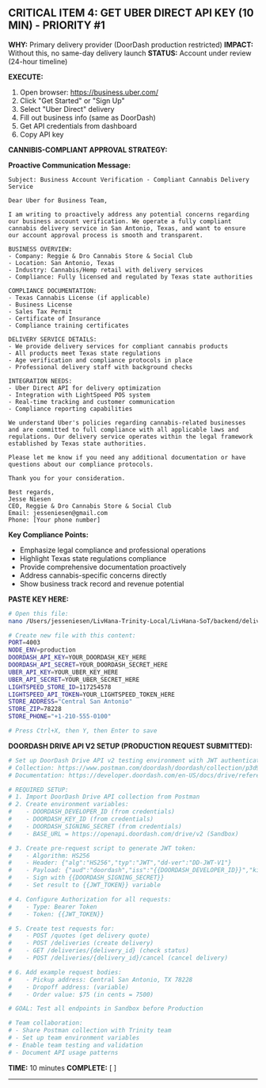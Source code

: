 ## CRITICAL ITEM 4: GET UBER DIRECT API KEY (10 MIN) - PRIORITY #1

**WHY:** Primary delivery provider (DoorDash production restricted)
**IMPACT:** Without this, no same-day delivery launch
**STATUS:** Account under review (24-hour timeline)

**EXECUTE:**

1. Open browser: <https://business.uber.com/>
2. Click "Get Started" or "Sign Up"
3. Select "Uber Direct" delivery
4. Fill out business info (same as DoorDash)
5. Get API credentials from dashboard
6. Copy API key

**CANNIBIS-COMPLIANT APPROVAL STRATEGY:**

**Proactive Communication Message:**

```
Subject: Business Account Verification - Compliant Cannabis Delivery Service

Dear Uber for Business Team,

I am writing to proactively address any potential concerns regarding our business account verification. We operate a fully compliant cannabis delivery service in San Antonio, Texas, and want to ensure our account approval process is smooth and transparent.

BUSINESS OVERVIEW:
- Company: Reggie & Dro Cannabis Store & Social Club
- Location: San Antonio, Texas
- Industry: Cannabis/Hemp retail with delivery services
- Compliance: Fully licensed and regulated by Texas state authorities

COMPLIANCE DOCUMENTATION:
- Texas Cannabis License (if applicable)
- Business License
- Sales Tax Permit
- Certificate of Insurance
- Compliance training certificates

DELIVERY SERVICE DETAILS:
- We provide delivery services for compliant cannabis products
- All products meet Texas state regulations
- Age verification and compliance protocols in place
- Professional delivery staff with background checks

INTEGRATION NEEDS:
- Uber Direct API for delivery optimization
- Integration with LightSpeed POS system
- Real-time tracking and customer communication
- Compliance reporting capabilities

We understand Uber's policies regarding cannabis-related businesses and are committed to full compliance with all applicable laws and regulations. Our delivery service operates within the legal framework established by Texas state authorities.

Please let me know if you need any additional documentation or have questions about our compliance protocols.

Thank you for your consideration.

Best regards,
Jesse Niesen
CEO, Reggie & Dro Cannabis Store & Social Club
Email: jesseniesen@gmail.com
Phone: [Your phone number]
```

**Key Compliance Points:**

- Emphasize legal compliance and professional operations
- Highlight Texas state regulations compliance
- Provide comprehensive documentation proactively
- Address cannabis-specific concerns directly
- Show business track record and revenue potential

**PASTE KEY HERE:**

```bash
# Open this file:
nano /Users/jesseniesen/LivHana-Trinity-Local/LivHana-SoT/backend/delivery-service/.env

# Create new file with this content:
PORT=4003
NODE_ENV=production
DOORDASH_API_KEY=YOUR_DOORDASH_KEY_HERE
DOORDASH_API_SECRET=YOUR_DOORDASH_SECRET_HERE
UBER_API_KEY=YOUR_UBER_KEY_HERE
UBER_API_SECRET=YOUR_UBER_SECRET_HERE
LIGHTSPEED_STORE_ID=117254578
LIGHTSPEED_API_TOKEN=YOUR_LIGHTSPEED_TOKEN_HERE
STORE_ADDRESS="Central San Antonio"
STORE_ZIP=78228
STORE_PHONE="+1-210-555-0100"

# Press Ctrl+X, then Y, then Enter to save
```

**DOORDASH DRIVE API V2 SETUP (PRODUCTION REQUEST SUBMITTED):**

```bash
# Set up DoorDash Drive API v2 testing environment with JWT authentication
# Collection: https://www.postman.com/doordash/doordash/collection/p3d90qw/doordash-drive
# Documentation: https://developer.doordash.com/en-US/docs/drive/reference/

# REQUIRED SETUP:
# 1. Import DoorDash Drive API collection from Postman
# 2. Create environment variables:
#    - DOORDASH_DEVELOPER_ID (from credentials)
#    - DOORDASH_KEY_ID (from credentials)
#    - DOORDASH_SIGNING_SECRET (from credentials)
#    - BASE_URL = https://openapi.doordash.com/drive/v2 (Sandbox)

# 3. Create pre-request script to generate JWT token:
#    - Algorithm: HS256
#    - Header: {"alg":"HS256","typ":"JWT","dd-ver":"DD-JWT-V1"}
#    - Payload: {"aud":"doordash","iss":"{{DOORDASH_DEVELOPER_ID}}","kid":"{{DOORDASH_KEY_ID}}","exp":{{$timestamp + 300}},"iat":{{$timestamp}}}
#    - Sign with {{DOORDASH_SIGNING_SECRET}}
#    - Set result to {{JWT_TOKEN}} variable

# 4. Configure Authorization for all requests:
#    - Type: Bearer Token
#    - Token: {{JWT_TOKEN}}

# 5. Create test requests for:
#    - POST /quotes (get delivery quote)
#    - POST /deliveries (create delivery)
#    - GET /deliveries/{delivery_id} (check status)
#    - POST /deliveries/{delivery_id}/cancel (cancel delivery)

# 6. Add example request bodies:
#    - Pickup address: Central San Antonio, TX 78228
#    - Dropoff address: (variable)
#    - Order value: $75 (in cents = 7500)

# GOAL: Test all endpoints in Sandbox before Production

# Team collaboration:
# - Share Postman collection with Trinity team
# - Set up team environment variables
# - Enable team testing and validation
# - Document API usage patterns
```

**TIME:** 10 minutes
**COMPLETE:** [ ]

---
